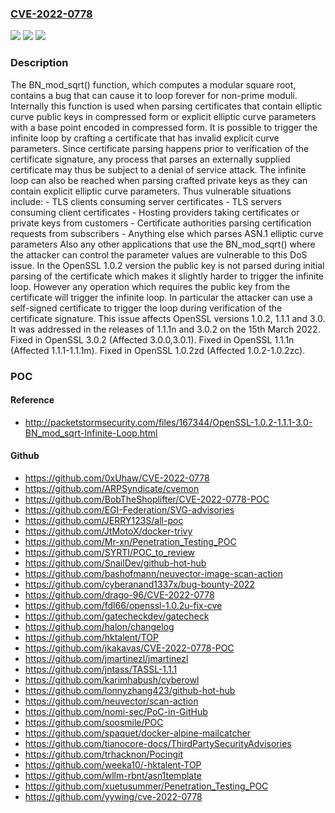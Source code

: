 ### [CVE-2022-0778](https://cve.mitre.org/cgi-bin/cvename.cgi?name=CVE-2022-0778)
![](https://img.shields.io/static/v1?label=Product&message=OpenSSL&color=blue)
![](https://img.shields.io/static/v1?label=Version&message=n%2Fa&color=blue)
![](https://img.shields.io/static/v1?label=Vulnerability&message=Infinite%20loop&color=brighgreen)

### Description

The BN_mod_sqrt() function, which computes a modular square root, contains a bug that can cause it to loop forever for non-prime moduli. Internally this function is used when parsing certificates that contain elliptic curve public keys in compressed form or explicit elliptic curve parameters with a base point encoded in compressed form. It is possible to trigger the infinite loop by crafting a certificate that has invalid explicit curve parameters. Since certificate parsing happens prior to verification of the certificate signature, any process that parses an externally supplied certificate may thus be subject to a denial of service attack. The infinite loop can also be reached when parsing crafted private keys as they can contain explicit elliptic curve parameters. Thus vulnerable situations include: - TLS clients consuming server certificates - TLS servers consuming client certificates - Hosting providers taking certificates or private keys from customers - Certificate authorities parsing certification requests from subscribers - Anything else which parses ASN.1 elliptic curve parameters Also any other applications that use the BN_mod_sqrt() where the attacker can control the parameter values are vulnerable to this DoS issue. In the OpenSSL 1.0.2 version the public key is not parsed during initial parsing of the certificate which makes it slightly harder to trigger the infinite loop. However any operation which requires the public key from the certificate will trigger the infinite loop. In particular the attacker can use a self-signed certificate to trigger the loop during verification of the certificate signature. This issue affects OpenSSL versions 1.0.2, 1.1.1 and 3.0. It was addressed in the releases of 1.1.1n and 3.0.2 on the 15th March 2022. Fixed in OpenSSL 3.0.2 (Affected 3.0.0,3.0.1). Fixed in OpenSSL 1.1.1n (Affected 1.1.1-1.1.1m). Fixed in OpenSSL 1.0.2zd (Affected 1.0.2-1.0.2zc).

### POC

#### Reference
- http://packetstormsecurity.com/files/167344/OpenSSL-1.0.2-1.1.1-3.0-BN_mod_sqrt-Infinite-Loop.html

#### Github
- https://github.com/0xUhaw/CVE-2022-0778
- https://github.com/ARPSyndicate/cvemon
- https://github.com/BobTheShoplifter/CVE-2022-0778-POC
- https://github.com/EGI-Federation/SVG-advisories
- https://github.com/JERRY123S/all-poc
- https://github.com/JtMotoX/docker-trivy
- https://github.com/Mr-xn/Penetration_Testing_POC
- https://github.com/SYRTI/POC_to_review
- https://github.com/SnailDev/github-hot-hub
- https://github.com/bashofmann/neuvector-image-scan-action
- https://github.com/cyberanand1337x/bug-bounty-2022
- https://github.com/drago-96/CVE-2022-0778
- https://github.com/fdl66/openssl-1.0.2u-fix-cve
- https://github.com/gatecheckdev/gatecheck
- https://github.com/halon/changelog
- https://github.com/hktalent/TOP
- https://github.com/jkakavas/CVE-2022-0778-POC
- https://github.com/jmartinezl/jmartinezl
- https://github.com/jntass/TASSL-1.1.1
- https://github.com/karimhabush/cyberowl
- https://github.com/lonnyzhang423/github-hot-hub
- https://github.com/neuvector/scan-action
- https://github.com/nomi-sec/PoC-in-GitHub
- https://github.com/soosmile/POC
- https://github.com/spaquet/docker-alpine-mailcatcher
- https://github.com/tianocore-docs/ThirdPartySecurityAdvisories
- https://github.com/trhacknon/Pocingit
- https://github.com/weeka10/-hktalent-TOP
- https://github.com/wllm-rbnt/asn1template
- https://github.com/xuetusummer/Penetration_Testing_POC
- https://github.com/yywing/cve-2022-0778

